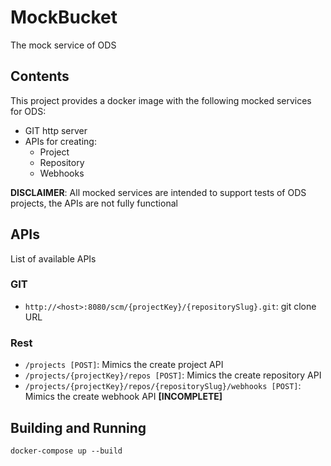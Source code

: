 # MockBucket

The mock service of ODS

## Contents

This project provides a docker image with the following mocked services for ODS:

* GIT http server 
* APIs for creating:
  * Project
  * Repository
  * Webhooks   
  
**DISCLAIMER**: All mocked services are intended to support tests of ODS projects, the APIs are not fully functional  

## APIs
List of available APIs

### GIT

* `http://<host>:8080/scm/{projectKey}/{repositorySlug}.git`: git clone URL

### Rest

* `/projects [POST]`: Mimics the create project API 
* `/projects/{projectKey}/repos [POST]`: Mimics the create repository API
* `/projects/{projectKey}/repos/{repositorySlug}/webhooks [POST]`: Mimics the create webhook API **[INCOMPLETE]**



## Building and Running

```shell script
docker-compose up --build
```
